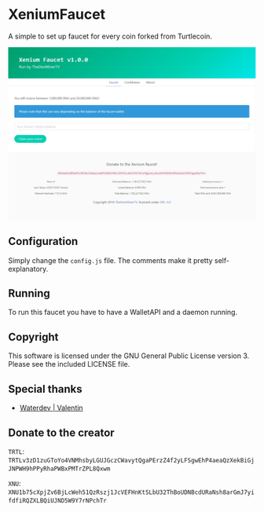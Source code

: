 # XeniumFaucet

A simple to set up faucet for every coin forked from Turtlecoin.

![Screenshot of the frontend](https://raw.githubusercontent.com/xenium-project/XeniumFaucet/master/pictures/home.jpg)

## Configuration

Simply change the `config.js` file. The comments make it pretty self-explanatory.

## Running

To run this faucet you have to have a WalletAPI and a daemon running.

## Copyright

This software is licensed under the GNU General Public License version 3.
Please see the included LICENSE file.

## Special thanks

* [Waterdev | Valentin](https://github.com/UnrealValenting)

## Donate to the creator

`TRTL`: `TRTLv3zD1zuGToYo4VNMhsbyLGUJGczCWavytQgaPErzZ4f2yLFSgwEhP4aeaQzXekBiGjJNPWH9hPPyRhaPWBxPMTrZPL8Qxwm`

`XNU`: `XNU1b75cXpjZv6BjLcWeh51QzRszj1JcVEFHnKtSLbU32ThBoUDNBcdURaNsh8arGmJ7yifdfiRQZXLBQiUJND5W9Y7rNPchTr`
